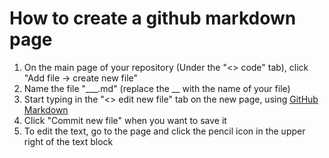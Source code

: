 # How to create a github markdown page

1. On the main page of your repository (Under the "<> code" tab), click "Add file -> create new file"
2. Name the file "\_\__.md" (replace the \_\_ with the name of your file)
3. Start typing in the "<> edit new file" tab on the new page, using [GitHub Markdown](https://guides.github.com/pdfs/markdown-cheatsheet-online.pdf)
4. Click "Commit new file" when you want to save it
5. To edit the text, go to the page and click the pencil icon in the upper right of the text block

